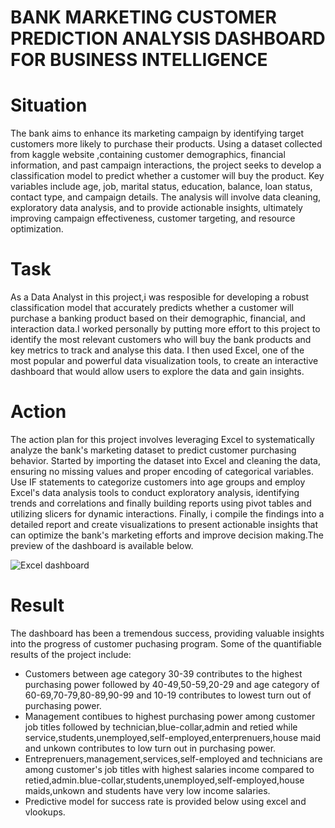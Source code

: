 # BANK MARKETING CUSTOMER PREDICTION ANALYSIS DASHBOARD FOR BUSINESS INTELLIGENCE
# Situation
The bank aims to enhance its marketing campaign by identifying target customers more likely to purchase their products. Using a dataset collected from kaggle website ,containing customer demographics, financial information, and past campaign interactions, the project seeks to develop a classification model to predict whether a customer will buy the product. Key variables include age, job, marital status, education, balance, loan status, contact type, and campaign details. The analysis will involve data cleaning, exploratory data analysis,  and   to provide actionable insights, ultimately improving campaign effectiveness, customer targeting, and resource optimization.
# Task
As a Data Analyst in this project,i was resposible for  developing a robust classification model that accurately predicts whether a customer will purchase a banking product based on their demographic, financial, and interaction data.I worked personally by putting more effort to this project to identify the most relevant customers who will buy the bank products and key metrics to track and analyse this data. I then used Excel, one of the most popular and powerful data visualization tools, to create an interactive dashboard that would allow users to explore the data and gain insights.
# Action
The action plan  for this project involves leveraging Excel to systematically analyze the bank's marketing dataset to predict customer purchasing behavior. Started by importing the dataset into Excel and cleaning the data, ensuring no missing values and proper encoding of categorical variables. Use IF statements to categorize customers into age groups and employ Excel's data analysis tools to conduct exploratory analysis, identifying trends and correlations and finally building reports using pivot tables and utilizing slicers for dynamic interactions.
 Finally,  i compile the findings into a detailed report and create visualizations to present actionable insights that can optimize the bank's marketing efforts and improve decision making.The preview of the dashboard is available below.

 ![Excel dashboard](https://github.com/user-attachments/assets/783f4257-30da-46ee-ad13-9b8a2d0933e1)
 # Result
 The dashboard has been a tremendous success, providing valuable insights into the progress of customer puchasing program. Some of the quantifiable results of the project include:
 - Customers between age category 30-39 contributes to the highest purchasing power followed by 40-49,50-59,20-29 and age category of 60-69,70-79,80-89,90-99 and 10-19 contributes to lowest turn out of purchasing power.
 - Management contibues to highest purchasing power among customer job titles followed by technician,blue-collar,admin and retied while service,students,unemployed,self-employed,enterprenuers,house maid and unkown contributes to low turn out in purchasing power.
 - Entreprenuers,management,services,self-employed and technicians are among customer's job titles with highest salaries income compared to retied,admin.blue-collar,students,unemployed,self-employed,house maids,unkown and students have very low income salaries.
 - Predictive model for success rate is provided below using excel and vlookups.







